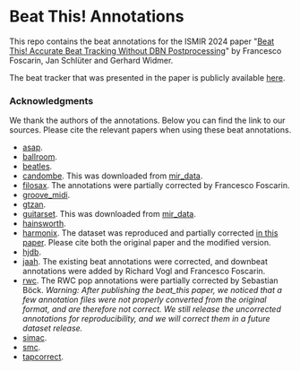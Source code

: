 # Beat This! Annotations

This repo contains the beat annotations for the ISMIR 2024 paper "[Beat This! Accurate Beat Tracking Without DBN Postprocessing](https://arxiv.org/abs/2407.21658)" by Francesco Foscarin, Jan Schlüter and Gerhard Widmer.

The beat tracker that was presented in the paper is publicly available [here](https://github.com/CPJKU/beat_this).

### Acknowledgments

We thank the authors of the annotations. Below you can find the link to our sources. Please cite the relevant papers when using these beat annotations.
- [asap](https://github.com/fosfrancesco/asap-dataset).
- [ballroom](https://github.com/superbock/ISMIR2019).
- [beatles](https://github.com/superbock/ISMIR2019).
- [candombe](https://github.com/mir-dataset-loaders/mirdata/tree/master). This was downloaded from [mir_data](https://github.com/mir-dataset-loaders/mirdata/tree/master).
- [filosax](https://dave-foster.github.io/filosax/). The annotations were partially corrected by Francesco Foscarin.
- [groove_midi](https://magenta.tensorflow.org/datasets/groove).
- [gtzan](https://github.com/superbock/ISMIR2019).
- [guitarset](https://github.com/marl/GuitarSet). This was downloaded from [mir_data](https://github.com/mir-dataset-loaders/mirdata/tree/master).
- [hainsworth](https://github.com/superbock/ISMIR2019).
- [harmonix](https://github.com/urinieto/harmonixset). The dataset was reproduced and partially corrected [in this paper](https://arxiv.org/abs/2205.14701). Please cite both the original paper and the modified version.
- [hjdb](https://github.com/superbock/ISMIR2019).
- [jaah](https://github.com/MTG/JAAH). The existing beat annotations were corrected, and downbeat annotations were added by Richard Vogl and Francesco Foscarin.
- [rwc](https://staff.aist.go.jp/m.goto/RWC-MDB/). The RWC pop annotations were partially corrected by Sebastian Böck. *Warning: After publishing the beat_this paper, we noticed that a few annotation files were not properly converted from the original format, and are therefore not correct. We still release the uncorrected annotations for reproducibility, and we will correct them in a future dataset release.*
- [simac](https://github.com/superbock/ISMIR2019).
- [smc](https://github.com/superbock/ISMIR2019).
- [tapcorrect](https://github.com/chordify/tapcorrect).

